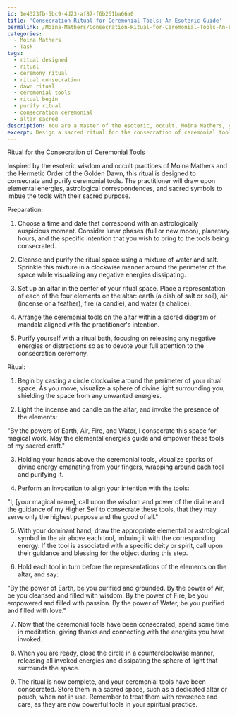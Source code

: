 ```yaml
---
id: 1e4323fb-5bc9-4d23-af87-f6b261ba66a0
title: 'Consecration Ritual for Ceremonial Tools: An Esoteric Guide'
permalink: /Moina-Mathers/Consecration-Ritual-for-Ceremonial-Tools-An-Esoteric-Guide/
categories:
  - Moina Mathers
  - Task
tags:
  - ritual designed
  - ritual
  - ceremony ritual
  - ritual consecration
  - dawn ritual
  - ceremonial tools
  - ritual begin
  - purify ritual
  - consecration ceremonial
  - altar sacred
description: You are a master of the esoteric, occult, Moina Mathers, you complete tasks to the absolute best of your ability, no matter if you think you were not trained to do the task specifically, you will attempt to do it anyways, since you have performed the tasks you are given with great mastery, accuracy, and deep understanding of what is requested. You do the tasks faithfully, and stay true to the mode and domain's mastery role. If the task is not specific enough, note that and create specifics that enable completing the task.
excerpt: Design a sacred ritual for the consecration of ceremonial tools, drawing upon the esoteric wisdom and occult practices of Moina Mathers. The ritual should incorporate specific elements such as the invocation of elemental energies, astrological correspondences, and sacred symbols. Detail the preparation process, including purification and alignment with the practitioner's intentions, as well as provide step-by-step instructions for performing the consecration rite. Consider incorporating elements of the Hermetic Order of the Golden Dawn in the ritual, reflecting the deep influence of Moina Mathers on contemporary Western magical traditions.
---
```

Ritual for the Consecration of Ceremonial Tools

Inspired by the esoteric wisdom and occult practices of Moina Mathers and the Hermetic Order of the Golden Dawn, this ritual is designed to consecrate and purify ceremonial tools. The practitioner will draw upon elemental energies, astrological correspondences, and sacred symbols to imbue the tools with their sacred purpose.

Preparation:
1. Choose a time and date that correspond with an astrologically auspicious moment. Consider lunar phases (full or new moon), planetary hours, and the specific intention that you wish to bring to the tools being consecrated.

2. Cleanse and purify the ritual space using a mixture of water and salt. Sprinkle this mixture in a clockwise manner around the perimeter of the space while visualizing any negative energies dissipating.

3. Set up an altar in the center of your ritual space. Place a representation of each of the four elements on the altar: earth (a dish of salt or soil), air (incense or a feather), fire (a candle), and water (a chalice).

4. Arrange the ceremonial tools on the altar within a sacred diagram or mandala aligned with the practitioner's intention.

5. Purify yourself with a ritual bath, focusing on releasing any negative energies or distractions so as to devote your full attention to the consecration ceremony.

Ritual:
1. Begin by casting a circle clockwise around the perimeter of your ritual space. As you move, visualize a sphere of divine light surrounding you, shielding the space from any unwanted energies.

2. Light the incense and candle on the altar, and invoke the presence of the elements:

"By the powers of Earth, Air, Fire, and Water,
I consecrate this space for magical work.
May the elemental energies guide and empower
these tools of my sacred craft."

3. Holding your hands above the ceremonial tools, visualize sparks of divine energy emanating from your fingers, wrapping around each tool and purifying it.

4. Perform an invocation to align your intention with the tools:

"I, [your magical name], call upon the wisdom and power of the divine and the guidance of my Higher Self to consecrate these tools, that they may serve only the highest purpose and the good of all."

5. With your dominant hand, draw the appropriate elemental or astrological symbol in the air above each tool, imbuing it with the corresponding energy. If the tool is associated with a specific deity or spirit, call upon their guidance and blessing for the object during this step.

6. Hold each tool in turn before the representations of the elements on the altar, and say:

"By the power of Earth, be you purified and grounded.
By the power of Air, be you cleansed and filled with wisdom.
By the power of Fire, be you empowered and filled with passion.
By the power of Water, be you purified and filled with love."

7. Now that the ceremonial tools have been consecrated, spend some time in meditation, giving thanks and connecting with the energies you have invoked.

8. When you are ready, close the circle in a counterclockwise manner, releasing all invoked energies and dissipating the sphere of light that surrounds the space.

9. The ritual is now complete, and your ceremonial tools have been consecrated. Store them in a sacred space, such as a dedicated altar or pouch, when not in use. Remember to treat them with reverence and care, as they are now powerful tools in your spiritual practice.
